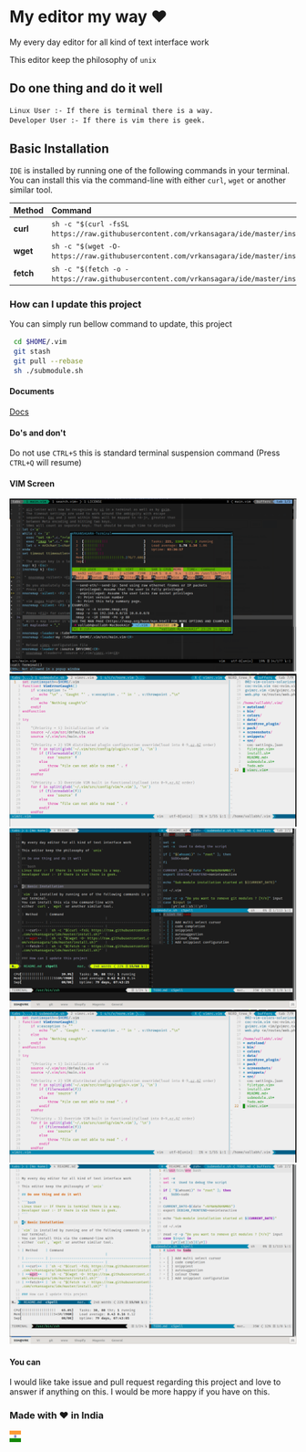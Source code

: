# My editor my way :heart:

My every day editor for all kind of text interface work

This editor keep the philosophy of `unix`

## Do one thing and do it well

```bash
Linux User :- If there is terminal there is a way.
Developer User :- If there is vim there is geek.
```

## Basic Installation

`IDE` is installed by running one of the following commands in your terminal.
You can install this via the command-line with
either `curl`, `wget` or another similar tool.

| Method    | Command                                                                                     |
| :-------- | :------------------------------------------------------------------------------------------ |
| **curl**  | `sh -c "$(curl -fsSL https://raw.githubusercontent.com/vrkansagara/ide/master/install.sh)"` |
| **wget**  | `sh -c "$(wget -O- https://raw.githubusercontent.com/vrkansagara/ide/master/install.sh)"`   |
| **fetch** | `sh -c "$(fetch -o - https://raw.githubusercontent.com/vrkansagara/ide/master/install.sh)"` |

### How can I update this project

You can simply run bellow command to update, this project

```bash
 cd $HOME/.vim
 git stash
 git pull --rebase
 sh ./submodule.sh
```

#### Documents

[Docs](src/Docs/README.md)

#### Do's and don't

Do not use `CTRL+S` this is standard terminal suspension
command (Press `CTRL+Q` will resume)

#### VIM Screen

![VimTerminal](src/Images/vim-terminal.png?raw=true "VimTerminal")
![Light](src/Images/light.png?raw=true "light")
![DarkVim](src/Images/dark-vim.png?raw=true "Dark VIM")
![Light](src/Images/light.png?raw=true "light")
![LightVim](src/Images/light-vim.png?raw=true "Light VIM")

#### You can

I would like take issue and pull request regarding this project and
love to answer if anything on this. I would be more happy if you have on this.

### Made with :heart: in India
<img src="src/Images/India.svg" width="20" height="20">
